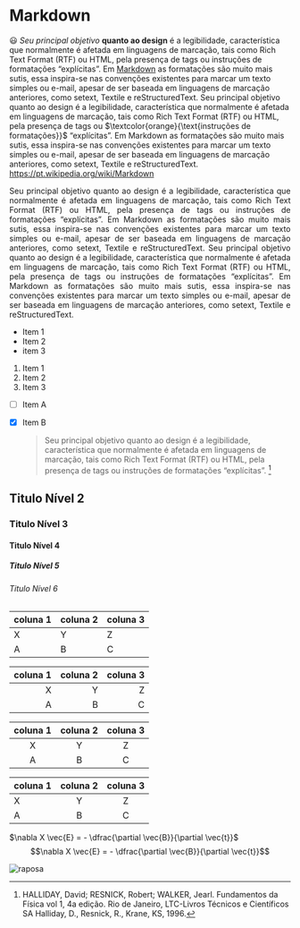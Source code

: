 # Markdown
 :smiley: _Seu principal objetivo_ **quanto ao design** é a legibilidade, característica que normalmente é afetada em linguagens de marcação, tais como Rich Text Format (RTF) ou HTML, pela presença de tags ou instruções de formatações “explícitas”. Em [Markdown](https://pt.wikipedia.org/wiki/Markdown) as formatações são muito mais sutis, essa inspira-se nas convenções existentes para marcar um texto simples ou e-mail, apesar de ser baseada em linguagens de marcação anteriores, como setext, Textile e reStructuredText. Seu principal objetivo quanto ao design é a legibilidade, característica que normalmente é afetada em linguagens de marcação, tais como Rich Text Format (RTF) ou HTML, pela presença de tags ou $\textcolor{orange}{\text{instruções de formatações}}$ “explícitas”. Em Markdown as formatações são muito mais sutis, essa inspira-se nas convenções existentes para marcar um texto simples ou e-mail, apesar de ser baseada em linguagens de marcação anteriores, como setext, Textile e reStructuredText. <https://pt.wikipedia.org/wiki/Markdown>
  
  <p align="justify" >
  Seu principal objetivo quanto ao design é a legibilidade, característica que normalmente é afetada em linguagens de marcação, tais como Rich Text Format (RTF) ou HTML, pela presença de tags ou instruções de formatações “explícitas”. Em Markdown as formatações são muito mais sutis, essa inspira-se nas convenções existentes para marcar um texto simples ou e-mail, apesar de ser baseada em linguagens de marcação anteriores, como setext, Textile e reStructuredText. Seu principal objetivo quanto ao design é a legibilidade, característica que normalmente é afetada em linguagens de marcação, tais como Rich Text Format (RTF) ou HTML, pela presença de tags ou instruções de formatações “explícitas”. Em Markdown as formatações são muito mais sutis, essa inspira-se nas convenções existentes para marcar um texto simples ou e-mail, apesar de ser baseada em linguagens de marcação anteriores, como setext, Textile e reStructuredText. 
  </p>

  * Item 1
  * Item 2
  * item 3

  1. Item 1
  2. Item 2
  3. Item 3

- [ ] Item A
- [x] Item B

  

  > Seu principal objetivo quanto ao design é a legibilidade, característica que normalmente é afetada em linguagens de marcação, tais como Rich Text Format (RTF) ou HTML, pela presença de tags ou instruções de formatações “explícitas”. [^1]
  
  [^1]: HALLIDAY, David; RESNICK, Robert; WALKER, Jearl. Fundamentos da Física vol 1, 4a edição. Rio de Janeiro, LTC-Livros Técnicos e Científicos SA Halliday, D., Resnick, R., Krane, KS, 1996.

## Titulo Nível 2 
### Titulo Nível 3
#### Titulo Nível 4
##### Titulo Nível 5
###### Titulo Nível 6


| coluna 1| coluna 2| coluna 3|
|---|---|---|
|X|Y|Z|
|A|B|C|

| coluna 1| coluna 2| coluna 3|
|---:|---:|---:|
|X|Y|Z|
|A|B|C|

| coluna 1| coluna 2| coluna 3|
|:---:|:---:|:---:|
|X|Y|Z|
|A|B|C|

| coluna 1| coluna 2| coluna 3|
|:---|:---:|:---:|
|X|Y|Z|
|A|B|C|

$\nabla X \vec{E} = - \dfrac{\partial \vec{B}}{\partial \vec{t}}$
$$\nabla X \vec{E} = - \dfrac{\partial \vec{B}}{\partial \vec{t}}$$



![raposa](https://user-images.githubusercontent.com/76403123/204638887-bb55b728-e8b4-4c87-8e31-8e3948b08e65.jpg)















